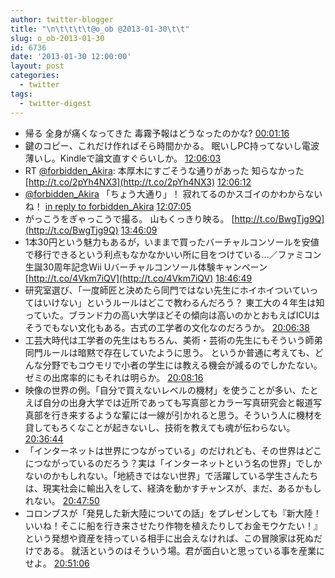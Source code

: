 ```yaml
---
author: twitter-blogger
title: "\n\t\t\t\t@o_ob @2013-01-30\t\t"
slug: o_ob-2013-01-30
id: 6736
date: '2013-01-30 12:00:00'
layout: post
categories:
  - twitter
tags:
  - twitter-digest
---
```


*   帰る 全身が痛くなってきた 毒霧予報はどうなったのかな? [00:01:16](http://twitter.com/o_ob/statuses/296271799346409473)
*   鍵のコピー、これだけ作ればそら時間かかる。 眠いしPC持ってないし電波薄いし。Kindleで論文直すぐらいしか。 [12:06:03](http://twitter.com/o_ob/statuses/296454197283545088)
*   RT [@forbidden_Akira](http://twitter.com/forbidden_Akira): 本厚木にすごそうな通りがあった 知らなかった [http://t.co/2pYh4NX3](http://t.co/2pYh4NX3) [12:06:12](http://twitter.com/o_ob/statuses/296454235162308608)
*   [@forbidden_Akira](http://twitter.com/forbidden_Akira) 「ちょう大通り」！ 寂れてるのかスゴイのかわからないね！ [in reply to forbidden_Akira](http://twitter.com/forbidden_Akira/statuses/296440265185558528) [12:07:05](http://twitter.com/o_ob/statuses/296454457074544641)
*   がっこうをぎゃっこうで撮る。 山もくっきり映る。 [http://t.co/BwgTjg9Q](http://t.co/BwgTjg9Q) [13:46:09](http://twitter.com/o_ob/statuses/296479389112213504)
*   1本30円という魅力もあるが，いままで買ったバーチャルコンソールを安値で移行できるという利点もなかなかいい所に目をつけている…／ファミコン生誕30周年記念Wii Uバーチャルコンソール体験キャンペーン [http://t.co/4Vkm7iQV](http://t.co/4Vkm7iQV) [18:46:49](http://twitter.com/o_ob/statuses/296555053429444608)
*   研究室選び、「一度師匠と決めたら同門ではない先生にホイホイついていってはいけない」というルールはどこで教わるんだろう？ 東工大の４年生は知っていた。ブランド力の高い大学ほどその傾向は高いのかとおもえばICUはそうでもない文化もある。古式の工学者の文化なのだろうか。 [20:06:38](http://twitter.com/o_ob/statuses/296575140895002624)
*   工芸大時代は工学者の先生はもちろん、美術・芸術の先生にもそういう師弟同門ルールは暗黙で存在していたように思う。 というか普通に考えても、どんな分野でもコウモリで小者の学生には教える機会が減るのでしかたない。ゼミの出席率的にもそれは明らか。 [20:08:16](http://twitter.com/o_ob/statuses/296575554637926402)
*   映像の世界の例。「自分で買えないレベルの機材」を使うことが多い、たとえば自分の出身大学では近所であっても写真部とカラー写真研究会と報道写真部を行き来するような輩には一線が引かれると思う。そういう人に機材を貸してもろくなことが起きないし、技術を教えても魂が伝わらない。 [20:36:44](http://twitter.com/o_ob/statuses/296582716206510080)
*   「インターネットは世界につながっている」のだけれども、その世界はどこにつながっているのだろう？実は「インターネットという名の世界」でしかないのかもしれない。「地続きではない世界」で活躍している学生さんたちは、現実社会に輸出入をして、経済を動かすチャンスが、まだ、あるかもしれない。 [20:47:50](http://twitter.com/o_ob/statuses/296585508371431424)
*   コロンブスが「発見した新大陸についての話」をプレゼンしても『新大陸！いいね！そこに船を行き来させたり作物を植えたりしてお金モウケたい！』という発想や資産を持っている相手に出会えなければ、この冒険家は死ぬだけである。 就活というのはそういう場。君が面白いと思っている事を産業にせよ。 [20:51:06](http://twitter.com/o_ob/statuses/296586330912198656)